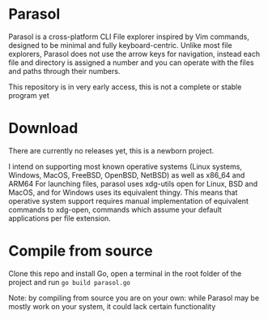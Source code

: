 # Parasol
Parasol is a cross-platform CLI File explorer inspired by Vim commands, designed to be minimal and fully keyboard-centric. Unlike most file explorers, Parasol does not use the arrow keys for navigation, instead each file and directory is assigned a number and you can operate with the files and paths through their numbers.

This repository is in very early access, this is not a complete or stable program yet

# Download

There are currently no releases yet, this is a newborn project.

I intend on supporting most known operative systems (Linux systems, Windows, MacOS, FreeBSD, OpenBSD, NetBSD) as well as x86_64 and ARM64
For launching files, parasol uses xdg-utils open for Linux, BSD and MacOS, and for Windows uses its equivalent thingy. This means that operative system support requires manual implementation of equivalent commands to xdg-open, commands which assume your default applications per file extension.

# Compile from source

Clone this repo and install Go, open a terminal in the root folder of the project and run ```go build parasol.go```

Note: by compiling from source you are on your own: while Parasol may be mostly work on your system, it could lack certain functionality
